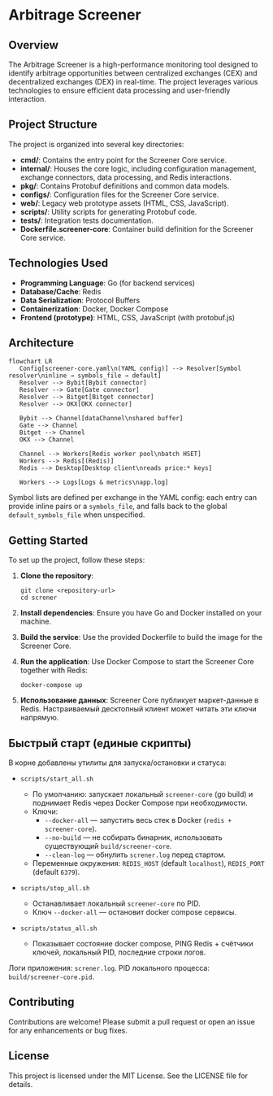  # Arbitrage Screener

## Overview
The Arbitrage Screener is a high-performance monitoring tool designed to identify arbitrage opportunities between centralized exchanges (CEX) and decentralized exchanges (DEX) in real-time. The project leverages various technologies to ensure efficient data processing and user-friendly interaction.

## Project Structure
The project is organized into several key directories:

- **cmd/**: Contains the entry point for the Screener Core service.
- **internal/**: Houses the core logic, including configuration management, exchange connectors, data processing, and Redis interactions.
- **pkg/**: Contains Protobuf definitions and common data models.
- **configs/**: Configuration files for the Screener Core service.
- **web/**: Legacy web prototype assets (HTML, CSS, JavaScript).
- **scripts/**: Utility scripts for generating Protobuf code.
- **tests/**: Integration tests documentation.
- **Dockerfile.screener-core**: Container build definition for the Screener Core service.

## Technologies Used
- **Programming Language**: Go (for backend services)
- **Database/Cache**: Redis
- **Data Serialization**: Protocol Buffers
- **Containerization**: Docker, Docker Compose
- **Frontend (prototype)**: HTML, CSS, JavaScript (with protobuf.js)

## Architecture

```mermaid
flowchart LR
   Config[screener-core.yaml\n(YAML config)] --> Resolver[Symbol resolver\ninline → symbols_file → default]
   Resolver --> Bybit[Bybit connector]
   Resolver --> Gate[Gate connector]
   Resolver --> Bitget[Bitget connector]
   Resolver --> OKX[OKX connector]

   Bybit --> Channel[dataChannel\nshared buffer]
   Gate --> Channel
   Bitget --> Channel
   OKX --> Channel

   Channel --> Workers[Redis worker pool\nbatch HSET]
   Workers --> Redis[(Redis)]
   Redis --> Desktop[Desktop client\nreads price:* keys]

   Workers --> Logs[Logs & metrics\napp.log]
```

Symbol lists are defined per exchange in the YAML config: each entry can provide inline pairs or a `symbols_file`, and falls back to the global `default_symbols_file` when unspecified.

## Getting Started
To set up the project, follow these steps:

1. **Clone the repository**:
   ```
   git clone <repository-url>
   cd screner
   ```

2. **Install dependencies**:
   Ensure you have Go and Docker installed on your machine.

3. **Build the service**:
   Use the provided Dockerfile to build the image for the Screener Core.

4. **Run the application**:
   Use Docker Compose to start the Screener Core together with Redis:
   ```
   docker-compose up
   ```

5. **Использование данных**:
   Screener Core публикует маркет-данные в Redis. Настраиваемый десктопный клиент может читать эти ключи напрямую.

## Быстрый старт (единые скрипты)

В корне добавлены утилиты для запуска/остановки и статуса:

- `scripts/start_all.sh`
   - По умолчанию: запускает локальный `screener-core` (go build) и поднимает Redis через Docker Compose при необходимости.
   - Ключи:
      - `--docker-all` — запустить весь стек в Docker (`redis + screener-core`).
      - `--no-build` — не собирать бинарник, использовать существующий `build/screener-core`.
      - `--clean-log` — обнулить `screner.log` перед стартом.
   - Переменные окружения: `REDIS_HOST` (default `localhost`), `REDIS_PORT` (default `6379`).

- `scripts/stop_all.sh`
   - Останавливает локальный `screener-core` по PID.
   - Ключ `--docker-all` — остановит docker compose сервисы.

- `scripts/status_all.sh`
   - Показывает состояние docker compose, PING Redis + счётчики ключей, локальный PID, последние строки логов.

Логи приложения: `screner.log`. PID локального процесса: `build/screener-core.pid`.
## Contributing
Contributions are welcome! Please submit a pull request or open an issue for any enhancements or bug fixes.

## License
This project is licensed under the MIT License. See the LICENSE file for details.